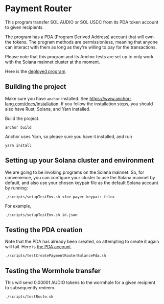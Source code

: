 # Payment Router

This program transfer SOL AUDIO or SOL USDC from its PDA token account to given recipients.

The program has a PDA (Program Derived Address) account that will own the tokens.
The program methods are permissionless, meaning that anyone can interact with them as long as they're willing to pay for the transactions.

Please note that this program and its Anchor tests are set up to only work with the Solana mainnet cluster at the moment.

Here is the [deployed program](https://explorer.solana.com/address/6pca6uGGV5GYKY8W9aGfJbWPx4pe5mW8wLaP9c3LUNpp).

## Building the project
Make sure you have `anchor` installed. See https://www.anchor-lang.com/docs/installation. If you follow the installation steps, you should also have Rust, Solana, and Yarn installed.

Build the project.
```
anchor build
```

Anchor uses Yarn, so please sure you have it installed, and run
```
yarn install
```

## Setting up your Solana cluster and environment
We are going to be invoking programs on the Solana mainnet.
So, for convenience, you can configure your cluster to use the Solana mainnet by default, and also use your chosen keypair file as the default Solana account by running:
```
./scripts/setupTestEnv.sh <fee-payer-keypair-file>
```
For example,
```
./scripts/setupTestEnv.sh id.json
```

## Testing the PDA creation
Note that the PDA has already been created, so attempting to create it again will fail. Here is [the PDA account](https://explorer.solana.com/address/67EAQXgyWFzWWDuxwkZjV4FdH4rQ2AidBp5iB4M4kWth).
```
./scripts/testCreatePaymentRouterBalancePda.sh
```

## Testing the Wormhole transfer
This will send 0.00001 AUDIO tokens to the wormhole for a given recipient to subsequently redeem.
```
./scripts/testRoute.sh
```
